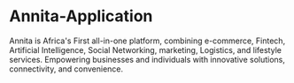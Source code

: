 # Annita-Application
Annita is Africa's First all-in-one platform, combining e-commerce, Fintech, Artificial Intelligence, Social Networking, marketing, Logistics, and lifestyle services. Empowering businesses and individuals with innovative solutions, connectivity, and convenience.
